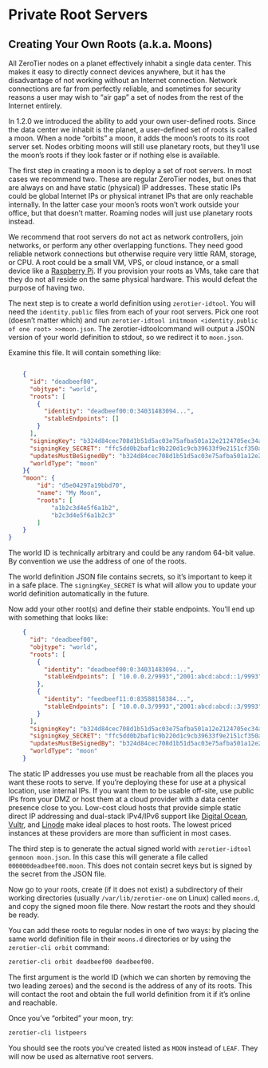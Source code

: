 # Private Root Servers

<!-- 
Original Article: https://docs.zerotier.com/zerotier/moons/
-->

## Creating Your Own Roots (a.k.a. Moons)

All ZeroTier nodes on a planet effectively inhabit a single data center. This makes it easy to directly connect devices anywhere, but it has the disadvantage of not working without an Internet connection. Network connections are far from perfectly reliable, and sometimes for security reasons a user may wish to “air gap” a set of nodes from the rest of the Internet entirely.

In 1.2.0 we introduced the ability to add your own user-defined roots. Since the data center we inhabit is the planet, a user-defined set of roots is called a moon. When a node “orbits” a moon, it adds the moon’s roots to its root server set. Nodes orbiting moons will still use planetary roots, but they’ll use the moon’s roots if they look faster or if nothing else is available.

The first step in creating a moon is to deploy a set of root servers. In most cases we recommend two. These are regular ZeroTier nodes, but ones that are always on and have static (physical) IP addresses. These static IPs could be global Internet IPs or physical intranet IPs that are only reachable internally. In the latter case your moon’s roots won’t work outside your office, but that doesn’t matter. Roaming nodes will just use planetary roots instead.

We recommend that root servers do not act as network controllers, join networks, or perform any other overlapping functions. They need good reliable network connections but otherwise require very little RAM, storage, or CPU. A root could be a small VM, VPS, or cloud instance, or a small device like a [Raspberry Pi](https://www.raspberrypi.org/). If you provision your roots as VMs, take care that they do not all reside on the same physical hardware. This would defeat the purpose of having two.

The next step is to create a world definition using `zerotier-idtool`. You will need the `identity.public` files from each of your root servers. Pick one root (doesn’t matter which) and run `zerotier-idtool initmoon <identity.public of one root> >>moon.json`. The zerotier-idtoolcommand will output a JSON version of your world definition to stdout, so we redirect it to `moon.json`.

Examine this file. It will contain something like:

```json

    {
      "id": "deadbeef00",
      "objtype": "world",
      "roots": [
        {
          "identity": "deadbeef00:0:34031483094...",
          "stableEndpoints": []
        }
      ],
      "signingKey": "b324d84cec708d1b51d5ac03e75afba501a12e2124705ec34a614bf8f9b2c800f44d9824ad3ab2e3da1ac52ecb39ac052ce3f54e58d8944b52632eb6d671d0e0",
      "signingKey_SECRET": "ffc5dd0b2baf1c9b220d1c9cb39633f9e2151cf350a6d0e67c913f8952bafaf3671d2226388e1406e7670dc645851bf7d3643da701fd4599fedb9914c3918db3",
      "updatesMustBeSignedBy": "b324d84cec708d1b51d5ac03e75afba501a12e2124705ec34a614bf8f9b2c800f44d9824ad3ab2e3da1ac52ecb39ac052ce3f54e58d8944b52632eb6d671d0e0",
      "worldType": "moon"
    }{
    "moon": {
        "id": "d5e04297a19bbd70",
        "name": "My Moon",
        "roots": [
            "a1b2c3d4e5f6a1b2",
            "b2c3d4e5f6a1b2c3"
        ]
    }
}
```

The world ID is technically arbitrary and could be any random 64-bit value. By convention we use the address of one of the roots.

The world definition JSON file contains secrets, so it’s important to keep it in a safe place. The `signingKey_SECRET` is what will allow you to update your world definition automatically in the future.

Now add your other root(s) and define their stable endpoints. You’ll end up with something that looks like:

```json
    {
      "id": "deadbeef00",
      "objtype": "world",
      "roots": [
        {
          "identity": "deadbeef00:0:34031483094...",
          "stableEndpoints": [ "10.0.0.2/9993","2001:abcd:abcd::1/9993" ]
        },
        {
          "identity": "feedbeef11:0:83588158384...",
          "stableEndpoints": [ "10.0.0.3/9993","2001:abcd:abcd::3/9993" ]
        }
      ],
      "signingKey": "b324d84cec708d1b51d5ac03e75afba501a12e2124705ec34a614bf8f9b2c800f44d9824ad3ab2e3da1ac52ecb39ac052ce3f54e58d8944b52632eb6d671d0e0",
      "signingKey_SECRET": "ffc5dd0b2baf1c9b220d1c9cb39633f9e2151cf350a6d0e67c913f8952bafaf3671d2226388e1406e7670dc645851bf7d3643da701fd4599fedb9914c3918db3",
      "updatesMustBeSignedBy": "b324d84cec708d1b51d5ac03e75afba501a12e2124705ec34a614bf8f9b2c800f44d9824ad3ab2e3da1ac52ecb39ac052ce3f54e58d8944b52632eb6d671d0e0",
      "worldType": "moon"
    }
```

The static IP addresses you use must be reachable from all the places you want these roots to serve. If you’re deploying these for use at a physical location, use internal IPs. If you want them to be usable off-site, use public IPs from your DMZ or host them at a cloud provider with a data center presence close to you. Low-cost cloud hosts that provide simple static direct IP addressing and dual-stack IPv4/IPv6 support like [Digital Ocean](https://digitalocean.com/), [Vultr](https://vultr.com/), and [Linode](https://linode.com/) make ideal places to host roots. The lowest priced instances at these providers are more than sufficient in most cases.

The third step is to generate the actual signed world with `zerotier-idtool genmoon moon.json`. In this case this will generate a file called `000000deadbeef00.moon`. This does not contain secret keys but is signed by the secret from the JSON file.

Now go to your roots, create (if it does not exist) a subdirectory of their working directories (usually `/var/lib/zerotier-one` on Linux) called `moons.d`, and copy the signed moon file there. Now restart the roots and they should be ready.

You can add these roots to regular nodes in one of two ways: by placing the same world definition file in their `moons.d` directories or by using the `zerotier-cli orbit` command: 

```bash
zerotier-cli orbit deadbeef00 deadbeef00. 
```

The first argument is the world ID (which we can shorten by removing the two leading zeroes) and the second is the address of any of its roots. This will contact the root and obtain the full world definition from it if it’s online and reachable.

Once you’ve “orbited” your moon, try:

```bash
zerotier-cli listpeers
```

You should see the roots you’ve created listed as `MOON` instead of `LEAF`. They will now be used as alternative root servers.